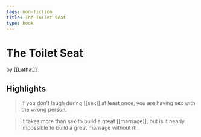 ```yaml
---
tags: non-fiction
title: The Toilet Seat
type: book
---
```


# The Toilet Seat
by [[Latha.]]

## Highlights
> If you don’t laugh during [[sex]] at least once, you are having sex with the wrong person.

> It takes more than sex to build a great [[marriage]], but is it nearly impossible to build a great marriage without it!

